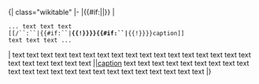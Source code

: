 <noinclude>{| class="wikitable"</noinclude> |- |{{\#if:||}} |

`... text text text`\
`[[/``:``|{{#if:``|`****`{{!}}}}{{#if:``|`****`{{!}}}}caption]]`\
`text text text ...`

| text text text text text text text text text text text text text text
text text text text text text text text text
[||caption](/{{ns:image}}:{{mediawiki:image_sample}} "wikilink") text
text text text text text text text text text text text text text text
text text text text text text text text <noinclude>|}</noinclude>